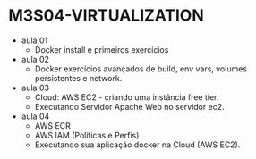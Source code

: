 # M3S04-VIRTUALIZATION

- aula 01
    - Docker install e primeiros exercícios
- aula 02
    - Docker exercícios avançados de build, env vars, volumes persistentes e network.
- aula 03
    - Cloud: AWS EC2 - criando uma instância free tier.
    - Executando Servidor Apache Web no servidor ec2.
- aula 04
    - AWS ECR
    - AWS IAM (Políticas e Perfis)
    - Executando sua aplicação docker na Cloud (AWS EC2).